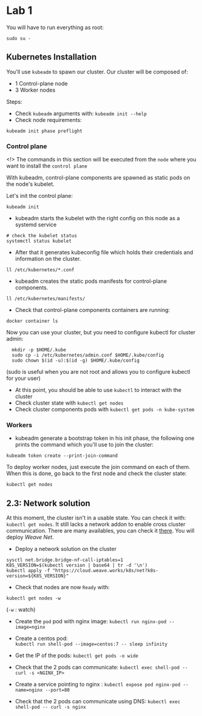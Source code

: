 # Lab 1

You will have to run everything as root:

```shell
sudo su - 
```

## Kubernetes Installation

You'll use `kubeadm` to spawn our cluster.
Our cluster will be composed of:

- 1 Control-plane node
- 3 Worker nodes

Steps:

- Check `kubeadm` arguments with: `kubeadm init --help`
- Check node requirements:

```shell
kubeadm init phase preflight
```

### Control plane

<!> The commands in this section will be executed from the `node` where you want to install the `control plane`

With kubeadm, control-plane components are spawned as static pods on the node's kubelet.

Let's init the control plane:

```shell
kubeadm init
```

- kubeadm starts the kubelet with the right config on this node as a systemd service

```shell
# check the kubelet status
systemctl status kubelet
```

- After that it generates kubeconfig file which holds their credentials and information on the cluster.

```shell
ll /etc/kubernetes/*.conf
```

- kubeadm creates the static pods manifests for control-plane components.

```shell
ll /etc/kubernetes/manifests/
```

- Check that control-plane components containers are running:

```shell
docker container ls
```

Now you can use your cluster, but you need to configure kubectl for cluster admin:
```shell
  mkdir -p $HOME/.kube
  sudo cp -i /etc/kubernetes/admin.conf $HOME/.kube/config
  sudo chown $(id -u):$(id -g) $HOME/.kube/config
```
(sudo is useful when you are not root and allows you to configure kubectl for your user)  

- At this point, you should be able to use `kubectl` to interact with the cluster
- Check cluster state with `kubectl get nodes`
- Check cluster components pods with `kubectl get pods -n kube-system`


### Workers

- kubeadm generate a bootstrap token in his init phase, the following one prints the command which you'll use to join the cluster:

```shell
kubeadm token create --print-join-command
```

To deploy worker nodes, just execute the join command on each of them.  
When this is done, go back to the first node and check the cluster state:

```shell
kubectl get nodes
```

## 2.3: Network solution

At this moment, the cluster isn't in a usable state. You can check it with:
`kubectl get nodes`. It still lacks a network addon to enable cross cluster
communication. There are many availables, you can check it [there](https://kubernetes.io/docs/setup/independent/create-cluster-kubeadm/#pod-network).
You will deploy _Weave Net_.

- Deploy a network solution on the cluster

```shell
sysctl net.bridge.bridge-nf-call-iptables=1
K8S_VERSION=$(kubectl version | base64 | tr -d '\n')
kubectl apply -f "https://cloud.weave.works/k8s/net?k8s-version=${K8S_VERSION}"
```

- Check that nodes are now `Ready` with:

```shell
kubectl get nodes -w
```
(`-w` : watch)

- Create the `pod` pod with nginx image:
  `kubectl run nginx-pod --image=nginx` 

- Create a centos pod:  
  `kubectl run shell-pod --image=centos:7 -- sleep infinity` 

- Get the IP of the pods: 
  `kubectl get pods -o wide`

- Check that the 2 pods can communicate:
  `kubectl exec shell-pod -- curl -s <NGINX_IP>`

- Create a service pointing to nginx : 
  `kubectl expose pod nginx-pod --name=nginx --port=80`

- Check that the 2 pods can communicate using DNS:
  `kubectl exec shell-pod -- curl -s nginx`